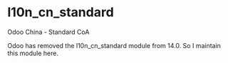 # l10n_cn_standard
Odoo China - Standard CoA

Odoo has removed the l10n_cn_standard module from 14.0. So I maintain this module here.
